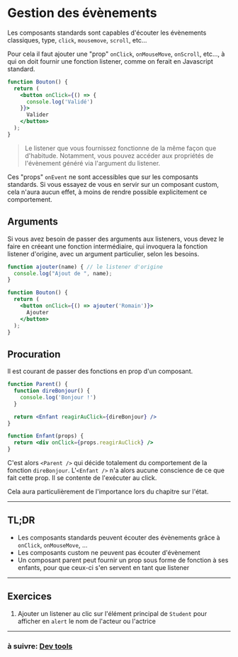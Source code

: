 # Gestion des évènements

Les composants standards sont capables d'écouter les évènements classiques, type, `click`, `mousemove`, `scroll`, etc...

Pour cela il faut ajouter une "prop" `onClick`, `onMouseMove`, `onScroll`, etc..., à qui on doit fournir une fonction listener, comme on ferait en Javascript standard.

```jsx
function Bouton() {
  return (
    <button onClick={() => {
      console.log('Validé')
    }}>
      Valider
    </button>
  );
}
```

> Le listener que vous fournissez fonctionne de la même façon que d'habitude. Notamment, vous pouvez accéder aux propriétés de l'évènement généré via l'argument du listener.

Ces "props" `onEvent` ne sont accessibles que sur les composants standards. Si vous essayez de vous en servir sur un composant custom, cela n'aura aucun effet, à moins de rendre possible explicitement ce comportement.

## Arguments

Si vous avez besoin de passer des arguments aux listeners, vous devez le faire en créeant une fonction intermédiaire, qui invoquera la fonction listener d'origine, avec un argument particulier, selon les besoins.

```jsx
function ajouter(name) { // le listener d'origine
  console.log("Ajout de ", name);
}

function Bouton() {
  return (
    <button onClick={() => ajouter('Romain')}>
      Ajouter
    </button>
  );
}
```

## Procuration

Il est courant de passer des fonctions en prop d'un composant.

```jsx
function Parent() {
  function direBonjour() {
    console.log('Bonjour !')
  }

  return <Enfant reagirAuClick={direBonjour} />
}

function Enfant(props) {
  return <div onClick={props.reagirAuClick} />
}
```

C'est alors `<Parent />` qui décide totalement du comportement de la fonction `direBonjour`. L'`<Enfant />` n'a alors aucune conscience de ce que fait cette prop. Il se contente de l'exécuter au click.

Cela aura particulièrement de l'importance lors du chapitre sur l'état.

---

## TL;DR

- Les composants standards peuvent écouter des évènements grâce à `onClick`, `onMouseMove`, ...
- Les composants custom ne peuvent pas écouter d'évènement
- Un composant parent peut fournir un prop sous forme de fonction à ses enfants, pour que ceux-ci s'en servent en tant que listener

---

## Exercices

1) Ajouter un listener au clic sur l'élément principal de `Student` pour afficher en `alert` le nom de l'acteur ou l'actrice

---

### à suivre: [Dev tools](./7_devtools.md)
